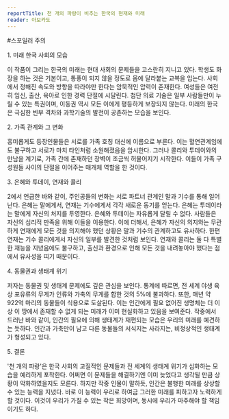 ```yaml
---
reportTitle: 천 개의 파랑이 비추는 한국의 현재와 미래
reader: 아보카도
---
```


#스포일러 주의

<span>1. 미래 한국 사회의 모습</span>

이 작품이 그리는 한국의 미래는 현대 사회의 문제들을 고스란히 지니고 있다. 학생도 화장을 하는 것은 기본이고, 통풍이 되지 않을 정도로 몸에 달라붙는 교복을 입는다. 사회에서 정해진 속도와 방향을 따라야만 한다는 암묵적인 압력이 존재한다. 여성들은 여전히 임신, 출산, 육아로 인한 경력 단절에 시달린다. 첨단 의료 기술은 일부 사람들만이 누릴 수 있는 특권이며, 이동권 역시 모든 이에게 평등하게 보장되지 않는다. 미래의 한국은 극심한 빈부 격차와 과학기술의 발전이 공존하는 모습을 보인다.

<span>2. 가족 관계와 그 변화</span>

흥미롭게도 등장인물들은 서로를 가족 호칭 대신에 이름으로 부른다. 이는 혈연관계임에도 불구하고 서로가 마치 타인처럼 소원해졌음을 암시한다. 그러나 콜리와 투데이와의 만남을 계기로, 가족 간에 존재하던 장벽이 조금씩 허물어지기 시작한다. 이들이 가족 구성원들 사이의 단절을 이어주는 매개체 역할을 한 것이다.

<span>3. 은혜와 투데이, 연재와 콜리</span>

2에서 언급한 바와 같이, 주인공들의 변화는 서로 파트너 관계인 말과 기수를 통해 일어난다. 은혜는 말에게서, 연재는 기수에게서 각각 새로운 동기를 얻는다.
은혜는 투데이라는 말에게 자신의 처지를 투영한다. 은혜와 투데이는 자유롭게 달릴 수 없다. 사람들은 자신의 심리적 만족을 위해 이들을 이용한다. 이에 더해서, 은혜가 자신의 의지와는 무관하게 연재에게 모든 것을 의지해야 했던 상황은 말과 기수의 관계하고도 유사하다.
한편 연재는 기수 콜리에게서 자신의 일부를 발견한 것처럼 보인다. 연재와 콜리는 둘 다 특별한 재능을 지녔음에도 불구하고, 출신과 환경으로 인해 모든 것을 내려놓아야 했다는 점에서 유사성을 띠기 때문이다.

<span>4. 동물권과 생태계 위기</span>

저자는 동물권 및 생태계 문제에도 깊은 관심을 보인다.
통계에 따르면, 전 세계 야생 육상 포유류의 무게가 인류와 가축의 무게를 합한 것의 5%에 불과하다. 또한, 매년 약 922억 마리의 동물들이 식용으로 도살된다. 이는 인간에게 필요 없어진 생명체는 더 이상 이 땅에서 존재할 수 없게 되는 미래가 이미 현실화하고 있음을 보여준다.
작중에서 드러난 바와 같이, 인간의 필요에 의해 생태계가 재편되는 모습은 우리의 미래를 예견하는 듯하다. 인간과 가축만이 남고 다른 동물들의 서식지는 사라지는, 비정상적인 생태계가 형성되고 있다.

<span>5. 결론</span>

'천 개의 파랑'은 한국 사회의 고질적인 문제들과 전 세계의 생태계 위기가 심화하는 모습을 예리하게 포착한다. 어쩌면 이 문제들을 해결하기엔 이미 늦었다고 생각될 만큼 상황이 악화하였을지도 모른다. 하지만 작중 인물이 말하듯, 인간은 불행한 미래를 상상할 수 있는 능력을 지녔다. 바로 이 능력이 우리로 하여금 그러한 미래를 피하고자 노력하게 할 것이다. 이것이 우리가 가질 수 있는 작은 희망이며, 동시에 우리가 마주해야 할 책임이기도 하다.
